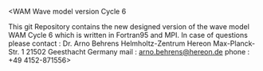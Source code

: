 <WAM
Wave model version Cycle 6

This git Repository contains the new designed version of the wave 
model WAM Cycle 6 which is written in Fortran95 and MPI.
In case of questions please contact :
Dr. Arno Behrens
Helmholtz-Zentrum Hereon
Max-Planck-Str. 1
21502 Geesthacht
Germany
mail : arno.behrens@hereon.de
phone : +49 4152-871556>
